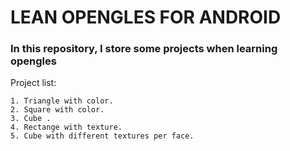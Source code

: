 LEAN OPENGLES FOR ANDROID
=========================

### In this repository, I store some projects when learning opengles

Project list:

	1. Triangle with color.
	2. Square with color.
	3. Cube .
	4. Rectange with texture.
	5. Cube with different textures per face.